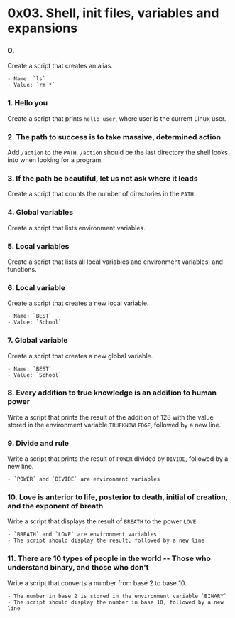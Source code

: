 # 0x03. Shell, init files, variables and expansions

### 0. <o>
Create a script that creates an alias.

	- Name: `ls`
	- Value: `rm *`

### 1. Hello you
Create a script that prints `hello user`, where user is the current Linux user.

### 2. The path to success is to take massive, determined action
Add `/action` to the `PATH`. `/action` should be the last directory the shell looks into when looking for a program.

### 3. If the path be beautiful, let us not ask where it leads
Create a script that counts the number of directories in the `PATH`.

### 4. Global variables
Create a script that lists environment variables.

### 5. Local variables
Create a script that lists all local variables and environment variables, and functions.

### 6. Local variable
Create a script that creates a new local variable.

	- Name: `BEST`
	- Value: `School`

### 7. Global variable
Create a script that creates a new global variable.

	- Name: `BEST`
	- Value: `School`

### 8. Every addition to true knowledge is an addition to human power
Write a script that prints the result of the addition of 128 with the value stored in the environment variable `TRUEKNOWLEDGE`, followed by a new line.

### 9. Divide and rule
Write a script that prints the result of `POWER` divided by `DIVIDE`, followed by a new line.

	- `POWER` and `DIVIDE` are environment variables

### 10. Love is anterior to life, posterior to death, initial of creation, and the exponent of breath
Write a script that displays the result of `BREATH` to the power `LOVE`

	- `BREATH` and `LOVE` are environment variables
	- The script should display the result, followed by a new line

### 11. There are 10 types of people in the world -- Those who understand binary, and those who don't
Write a script that converts a number from base 2 to base 10.

	- The number in base 2 is stored in the environment variable `BINARY`
	- The script should display the number in base 10, followed by a new line


